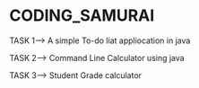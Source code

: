 # CODING_SAMURAI
 TASK 1--> A simple To-do liat appliocation in java

TASK 2--> Command Line Calculator using java

TASK 3--> Student Grade calculator
